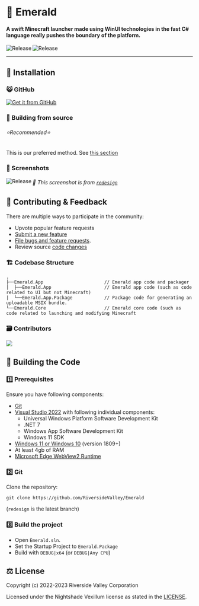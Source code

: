 # 💎 Emerald

#### A swift Minecraft launcher made using WinUI technologies in the fast C# language really pushes the boundary of the platform.

<p align="center">
  <a title="GitHub Releases" target="_blank" href="https://github.com/RiversideValley/Emerald/releases">
    <img align="left" src="https://img.shields.io/github/v/release/RiversideValley/Emerald?include_prereleases" alt="Release" />
  </a>
  <a title="GitHub Releases" target="_blank" href="https://github.com/RiversideValley/Emerald/releases">
    <img align="left" src="https://img.shields.io/github/repo-size/RiversideValley/Emerald?color=%23cc0000" alt="Release" />
  </a>
</p>

<br/>

---

## 🎁 Installation

<!--### 🪟 Microsoft Store

<a title="Microsoft Store" href="https://apps.microsoft.com/store/detail/9PPC02GP33FT">
  <img src="https://user-images.githubusercontent.com/76810494/189479518-fc0f18a9-b0a4-4a63-8e7b-27a4284d93af.png" alt="Release" />
</a>-->

### 😺 GitHub

<a title="GitHub" href='https://github.com/RiversideValley/Emerald/releases/latest'>
  <img src='https://user-images.githubusercontent.com/74561130/160255105-5e32f911-574f-4cc4-b90b-8769099086e4.png'alt='Get it from GitHub' />
</a>

### 🔨 Building from source
###### ⭐Recommended⭐

This is our preferred method.
See [this section](#-building-the-code)

### 📸 Screenshots

<a title="Emerald Screenshot" target="_blank" href="https://github.com/RiversideValley/Emerald">
  <img align="left" src="https://user-images.githubusercontent.com/71598437/212673147-54e79843-76aa-44ff-9db3-60b025334f07.png" alt="Release" />
</a>

###### 📝 This screenshot is from [`redesign`](https://github.com/RiversideValley/Emerald/pull/19)

## 🦜 Contributing & Feedback

There are multiple ways to participate in the community:

- Upvote popular feature requests
- [Submit a new feature](https://github.com/RiversideValley/Emerald/pulls)
- [File bugs and feature requests](https://github.com/RiversideValley/Emerald/issues/new/choose).
- Review source [code changes](https://github.com/RiversideValley/Emerald/commits)

### 🏗️ Codebase Structure

```
.
├──Emerald.App                       // Emerald app code and packager
|  ├──Emerald.App                    // Emerald app code (such as code related to UI but not Minecraft)
|  └──Emerald.App.Package            // Package code for generating an uploadable MSIX bundle.
└──Emerald.Core                      // Emerald core code (such as code related to launching and modifying Minecraft
```

### 🗃️ Contributors

<a href="https://github.com/RiversideValley/Emerald/graphs/contributors">
  <img src="https://contrib.rocks/image?repo=RiversideValley/Emerald" />
</a>

## 🔨 Building the Code

### 1️⃣ Prerequisites

Ensure you have following components:

- [Git](https://git-scm.com/)
- [Visual Studio 2022](https://visualstudio.microsoft.com/vs/) with following individual components:
  - Universal Windows Platform Software Development Kit
  - .NET 7
  - Windows App Software Development Kit
  - Windows 11 SDK
- [Windows 11 or Windows 10](https://www.microsoft.com/en-us/windows) (version 1809+)
- At least 4gb of RAM
- [Microsoft Edge WebView2 Runtime](https://developer.microsoft.com/en-us/microsoft-edge/webview2/)

### 2️⃣ Git

Clone the repository:

```git
git clone https://github.com/RiversideValley/Emerald
```
(`redesign` is the latest branch)

### 3️⃣ Build the project

- Open `Emerald.sln`.
- Set the Startup Project to `Emerald.Package`
- Build with `DEBUG|x64` (or `DEBUG|Any CPU`)

## ⚖️ License

Copyright (c) 2022-2023 Riverside Valley Corporation

Licensed under the Nightshade Vexillum license as stated in the [LICENSE](LICENSE.md).
